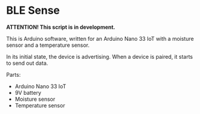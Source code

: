 # BLE Sense

**ATTENTION! This script is in development.**

This is Arduino software, written for an Arduino Nano 33 IoT with a moisture sensor and a temperature sensor.

In its initial state, the device is advertising. When a device is paired, it starts to send out data.

Parts:
- Arduino Nano 33 IoT
- 9V battery
- Moisture sensor
- Temperature sensor

